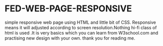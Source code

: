 # FED-WEB-PAGE-RESPONSIVE
 simple responsive web page using HTML and little bit of CSS. Responsive  means it will adjusted according to screen resolution.Nothing hi-fi class of html is used .It is very basics which you can learn from W3school.com and practising new design with your own.
 thank you for reading me.
